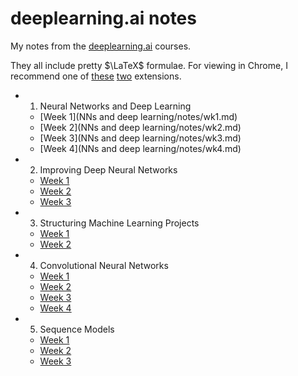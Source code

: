 # deeplearning.ai notes

My notes from the [deeplearning.ai](https://www.deeplearning.ai/deep-learning-specialization/) courses.

They all include pretty $\LaTeX$ formulae.  For viewing in Chrome, I recommend one of [these](https://chrome.google.com/webstore/detail/math-anywhere/gebhifiddmaaeecbaiemfpejghjdjmhc?hl=en) [two](https://chrome.google.com/webstore/detail/tex-all-the-things/cbimabofgmfdkicghcadidpemeenbffn/details) extensions.

* 1. Neural Networks and Deep Learning
  * [Week 1](NNs and deep learning/notes/wk1.md)
  * [Week 2](NNs and deep learning/notes/wk2.md)
  * [Week 3](NNs and deep learning/notes/wk3.md)
  * [Week 4](NNs and deep learning/notes/wk4.md)
* 2. Improving Deep Neural Networks
  * [Week 1](Optim/notes/wk1.md)
  * [Week 2](Optim/notes/wk2.md)
  * [Week 3](Optim/notes/wk3.md)
* 3. Structuring Machine Learning Projects
  * [Week 1](Structuring/notes/wk1.md)
  * [Week 2](Structuring/notes/wk2.md)
* 4. Convolutional Neural Networks
  * [Week 1](CNNs/notes/wk1.md)
  * [Week 2](CNNs/notes/wk2.md)
  * [Week 3](CNNs/notes/wk3.md)
  * [Week 4](CNNs/notes/wk4.md)
* 5. Sequence Models
  * [Week 1](RNNs/notes/wk1.md)
  * [Week 2](RNNs/notes/wk2.md)
  * [Week 3](RNNs/notes/wk3.md)
